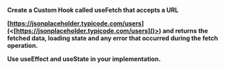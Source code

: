 **Create a Custom Hook called useFetch that accepts a URL**

**[https://jsonplaceholder.typicode.com/users](<[https://jsonplaceholder.typicode.com/users]()>) and returns the fetched data, loading state and any error that occurred during the fetch operation.**

**Use useEffect and useState in your implementation.**
